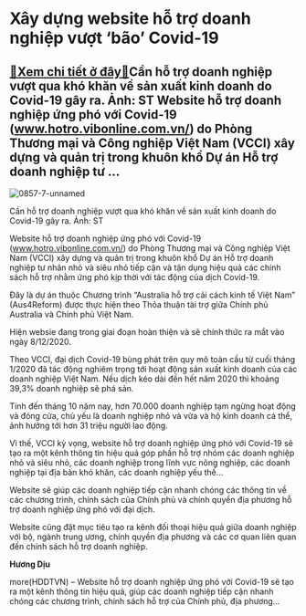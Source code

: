 Xây dựng website hỗ trợ doanh nghiệp vượt ‘bão’ Covid-19
========================================================

[:gift:Xem chi tiết ở đây:gift:](https://hddtvn.com/xay-dung-website-ho-tro-doanh-nghiep-vuot-bao-covid-19/)Cần hỗ trợ doanh nghiệp vượt qua khó khăn về sản xuất kinh doanh do Covid-19 gây ra. Ảnh: ST Website hỗ trợ doanh nghiệp ứng phó với Covid-19 (www.hotro.vibonline.com.vn/) do Phòng Thương mại và Công nghiệp Việt Nam (VCCI) xây dựng và quản trị trong khuôn khổ Dự án Hỗ trợ doanh nghiệp tư …
--------------------------------------------------------------------------------------------------------------------------------------------------------------------------------------------------------------------------------------------------------------------------------------------------





![0857-7-unnamed](https://hddtvn.com/wp-content/uploads/2021/01/0857_7-unnamed.jpg "Cần hỗ trợ doanh nghiệp vượt qua khó khăn về sản xuất kinh doanh do đại dịch Covid-19 gây ra.")


Cần hỗ trợ doanh nghiệp vượt qua khó khăn về sản xuất kinh doanh do Covid-19 gây ra. Ảnh: ST



Website hỗ trợ doanh nghiệp ứng phó với Covid-19 (www.hotro.vibonline.com.vn/) do Phòng Thương mại và Công nghiệp Việt Nam (VCCI) xây dựng và quản trị trong khuôn khổ Dự án Hỗ trợ doanh nghiệp tư nhân nhỏ và siêu nhỏ tiếp cận và tận dụng hiệu quả các chính sách hỗ trợ nhằm ứng phó kịp thời với tác động của dịch Covid-19.


Đây là dự án thuộc Chương trình “Australia hỗ trợ cải cách kinh tế Việt Nam” (Aus4Reform) được thực hiện theo Thỏa thuận tài trợ giữa Chính phủ Australia và Chính phủ Việt Nam.


Hiện websie đang trong giai đoạn hoàn thiện và sẽ chính thức ra mắt vào ngày 8/12/2020.


Theo VCCI, đại dịch Covid-19 bùng phát trên quy mô toàn cầu từ cuối tháng 1/2020 đã tác động nghiêm trọng tới hoạt động sản xuất kinh doanh của các doanh nghiệp Việt Nam. Nếu dịch kéo dài đến hết năm 2020 thì khoảng 39,3% doanh nghiệp sẽ phá sản.


Tính đến tháng 10 năm nay, hơn 70.000 doanh nghiệp tạm ngừng hoạt động và đóng cửa, chủ yếu là doanh nghiệp nhỏ và vừa và hộ kinh doanh cá thể, ảnh hưởng tới hơn 31 triệu người lao động.


Vì thế, VCCI kỳ vọng, website hỗ trợ doanh nghiệp ứng phó với Covid-19 sẽ tạo ra một kênh thông tin hiệu quả góp phần hỗ trợ nhóm các doanh nghiệp nhỏ và siêu nhỏ, các doanh nghiệp trong lĩnh vực nông nghiệp, các doanh nghiệp tại địa bàn khó khăn, các doanh nghiệp yếu thế…


Website sẽ giúp các doanh nghiệp tiếp cận nhanh chóng các thông tin về các chương trình, chính sách của Chính phủ và chính quyền địa phương hỗ trợ doanh nghiệp ứng phó với đại dịch.


Website cũng đặt mục tiêu tạo ra kênh đối thoại hiệu quả giữa doanh nghiệp với bộ, ngành trung ương, chính quyền địa phương và các cơ quan liên quan đến chính sách hỗ trợ doanh nghiệp.




**Hương Dịu**



more(HDDTVN) – Website hỗ trợ doanh nghiệp ứng phó với Covid-19 sẽ tạo ra một kênh thông tin hiệu quả, giúp các doanh nghiệp tiếp cận nhanh chóng các chương trình, chính sách hỗ trợ của Chính phủ, địa phương…

